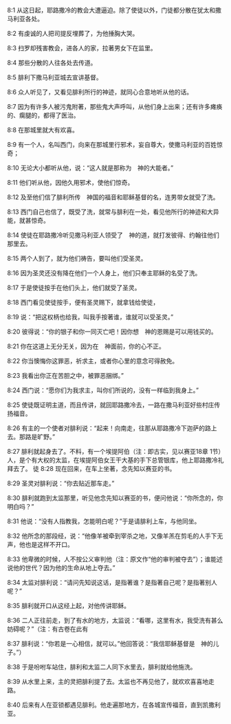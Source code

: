 <a id="1"></a>8:1  从这日起，耶路撒冷的教会大遭逼迫。除了使徒以外，门徒都分散在犹太和撒马利亚各处。  

<a id="2"></a>8:2  有虔诚的人把司提反埋葬了，为他捶胸大哭。  

<a id="3"></a>8:3  扫罗却残害教会，进各人的家，拉著男女下在监里。  

<a id="4"></a>8:4  那些分散的人往各处去传道。  

<a id="5"></a>8:5  腓利下撒马利亚城去宣讲基督。  

<a id="6"></a>8:6  众人听见了，又看见腓利所行的神迹，就同心合意地听从他的话。  

<a id="7"></a>8:7  因为有许多人被污鬼附著，那些鬼大声呼叫，从他们身上出来；还有许多瘫痪的、瘸腿的，都得了医治。  

<a id="8"></a>8:8  在那城里就大有欢喜。  

<a id="9"></a>8:9  有一个人，名叫西门，向来在那城里行邪术，妄自尊大，使撒马利亚的百姓惊奇；  

<a id="10"></a>8:10  无论大小都听从他，说：“这人就是那称为　神的大能者。”  

<a id="11"></a>8:11  他们听从他，因他久用邪术，使他们惊奇。  

<a id="12"></a>8:12  及至他们信了腓利所传　神国的福音和耶稣基督的名，连男带女就受了洗。  

<a id="13"></a>8:13  西门自己也信了，既受了洗，就常与腓利在一处，看见他所行的神迹和大异能，就甚惊奇。  

<a id="14"></a>8:14  使徒在耶路撒冷听见撒马利亚人领受了　神的道，就打发彼得、约翰往他们那里去。  

<a id="15"></a>8:15  两个人到了，就为他们祷告，要叫他们受圣灵。  

<a id="16"></a>8:16  因为圣灵还没有降在他们一个人身上，他们只奉主耶稣的名受了洗。  

<a id="17"></a>8:17  于是使徒按手在他们头上，他们就受了圣灵。  

<a id="18"></a>8:18  西门看见使徒按手，便有圣灵赐下，就拿钱给使徒，  

<a id="19"></a>8:19  说：“把这权柄也给我，叫我手按著谁，谁就可以受圣灵。”  

<a id="20"></a>8:20  彼得说：“你的银子和你一同灭亡吧！因你想　神的恩赐是可以用钱买的。  

<a id="21"></a>8:21  你在这道上无分无关，因为在　神面前，你的心不正。  

<a id="22"></a>8:22  你当懊悔你这罪恶，祈求主，或者你心里的意念可得赦免。  

<a id="23"></a>8:23  我看出你正在苦胆之中，被罪恶捆绑。”  

<a id="24"></a>8:24  西门说：“愿你们为我求主，叫你们所说的，没有一样临到我身上。”  

<a id="25"></a>8:25  使徒既证明主道，而且传讲，就回耶路撒冷去，一路在撒马利亚好些村庄传扬福音。  

<a id="26"></a>8:26  有主的一个使者对腓利说：“起来！向南走，往那从耶路撒冷下迦萨的路上去。那路是旷野。”  

<a id="27"></a>8:27  腓利就起身去了。不料，有一个埃提阿伯（注：即古实，见以赛亚18章 1节）人，是个有大权的太监，在埃提阿伯女王干大基的手下总管银库，他上耶路撒冷礼拜去了。 徒 8:28 现在回来，在车上坐著，念先知以赛亚的书。  

<a id="29"></a>8:29  圣灵对腓利说：“你去贴近那车走。”  

<a id="30"></a>8:30  腓利就跑到太监那里，听见他念先知以赛亚的书，便问他说：“你所念的，你明白吗？”  

<a id="31"></a>8:31  他说：“没有人指教我，怎能明白呢？”于是请腓利上车，与他同坐。  

<a id="32"></a>8:32  他所念的那段经，说：“他像羊被牵到宰杀之地，又像羊羔在剪毛的人手下无声，他也是这样不开口。  

<a id="33"></a>8:33  他卑微的时候，人不按公义审判他（注：原文作“他的审判被夺去”）；谁能述说他的世代？因为他的生命从地上夺去。”  

<a id="34"></a>8:34  太监对腓利说：“请问先知说这话，是指著谁？是指著自己呢？是指著别人呢？”  

<a id="35"></a>8:35  腓利就开口从这经上起，对他传讲耶稣。  

<a id="36"></a>8:36  二人正往前走，到了有水的地方，太监说：“看哪，这里有水，我受洗有甚么妨碍呢？”（注：有古卷在此有  

<a id="37"></a>8:37  腓利说：“你若是一心相信，就可以。”他回答说：“我信耶稣基督是　神的儿子。”）  

<a id="38"></a>8:38  于是吩咐车站住，腓利和太监二人同下水里去，腓利就给他施洗。  

<a id="39"></a>8:39  从水里上来，主的灵把腓利提了去。太监也不再见他了，就欢欢喜喜地走路。  

<a id="40"></a>8:40  后来有人在亚锁都遇见腓利。他走遍那地方，在各城宣传福音，直到凯撒利亚。  
